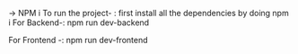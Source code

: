 -> NPM i 
To run the project- :
first install all the dependencies by doing npm i 
For Backend-:
npm run dev-backend

For Frontend -:
npm run dev-frontend
